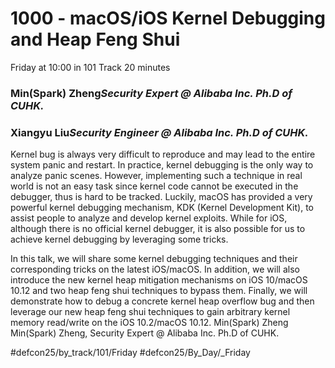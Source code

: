 # 1000 - macOS/iOS Kernel Debugging and Heap Feng Shui
Friday at 10:00 in 101 Track
20 minutes
### Min(Spark) Zheng*Security Expert @ Alibaba Inc. Ph.D of CUHK.*

### Xiangyu Liu*Security Engineer @ Alibaba Inc. Ph.D of CUHK.*

Kernel bug is always very difficult to reproduce and may lead to the entire system panic and restart. In practice, kernel debugging is the only way to analyze panic scenes. However, implementing such a technique in real world is not an easy task since kernel code cannot be executed in the debugger, thus is hard to be tracked. Luckily, macOS has provided a very powerful kernel debugging mechanism, KDK (Kernel Development Kit), to assist people to analyze and develop kernel exploits. While for iOS, although there is no official kernel debugger, it is also possible for us to achieve kernel debugging by leveraging some tricks.

In this talk, we will share some kernel debugging techniques and their corresponding tricks on the latest iOS/macOS. In addition, we will also introduce the new kernel heap mitigation mechanisms on iOS 10/macOS 10.12 and two heap feng shui techniques to bypass them. Finally, we will demonstrate how to debug a concrete kernel heap overflow bug and then leverage our new heap feng shui techniques to gain arbitrary kernel memory read/write on the iOS 10.2/macOS 10.12.
Min(Spark) Zheng
Min(Spark) Zheng, Security Expert @ Alibaba Inc. Ph.D of CUHK.

#defcon25/by_track/101/Friday #defcon25/By_Day/_Friday
